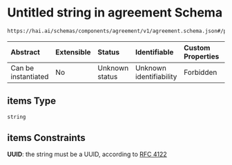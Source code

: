 # Untitled string in agreement Schema

```txt
https://hai.ai/schemas/components/agreement/v1/agreement.schema.json#/properties/agentIDs/items
```



| Abstract            | Extensible | Status         | Identifiable            | Custom Properties | Additional Properties | Access Restrictions | Defined In                                                                                                    |
| :------------------ | :--------- | :------------- | :---------------------- | :---------------- | :-------------------- | :------------------ | :------------------------------------------------------------------------------------------------------------ |
| Can be instantiated | No         | Unknown status | Unknown identifiability | Forbidden         | Allowed               | none                | [agreement.schema.json\*](../../schemas/components/agreement/v1/agreement.schema.json "open original schema") |

## items Type

`string`

## items Constraints

**UUID**: the string must be a UUID, according to [RFC 4122](https://tools.ietf.org/html/rfc4122 "check the specification")
